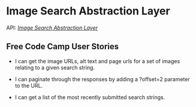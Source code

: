 # Image Search Abstraction Layer

API: *[Image Search Abstraction Layer](https://image-search-abstraction-layer-ag.glitch.me/)*

## Free Code Camp User Stories
+ I can get the image URLs, alt text and page urls for a set of images relating to a given search string.

+ I can paginate through the responses by adding a ?offset=2 parameter to the URL.

+ I can get a list of the most recently submitted search strings.
